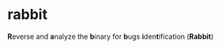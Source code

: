 # rabbit
**R**everse and **a**nalyze the **b**inary for **b**ugs **i**den**t**ification (**Rabbit**)

